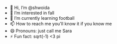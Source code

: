 - 👋 Hi, I’m @shwoida
- 👀 I’m interested in fall
- 🌱 I’m currently learning football
- 📫 How to reach me you'll know it if you know me
- 😄 Pronouns: just call me Sara
- ⚡ Fun fact: sqrt(-1) <3 pi

<!---
shwoida/shwoida is a ✨ special ✨ repository because its `README.md` (this file) appears on your GitHub profile.
You can click the Preview link to take a look at your changes.
--->

